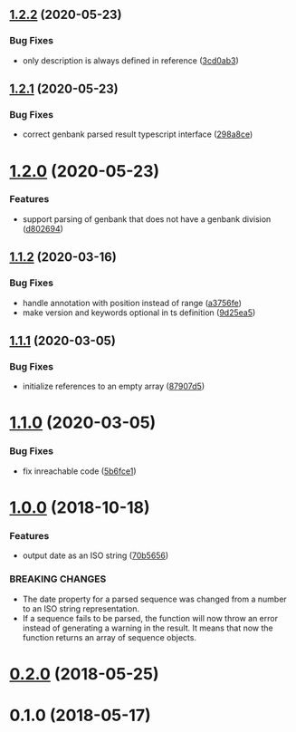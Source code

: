 ## [1.2.2](https://github.com/cheminfo-js/genbank-parser/compare/v1.2.1...v1.2.2) (2020-05-23)


### Bug Fixes

* only description is always defined in reference ([3cd0ab3](https://github.com/cheminfo-js/genbank-parser/commit/3cd0ab3b56c31bb5b59f0950fb98a2b527ea1bdd))



## [1.2.1](https://github.com/cheminfo-js/genbank-parser/compare/v1.2.0...v1.2.1) (2020-05-23)


### Bug Fixes

* correct genbank parsed result typescript interface ([298a8ce](https://github.com/cheminfo-js/genbank-parser/commit/298a8ce4ff21f947b0aae071c0cfc6bf80e83ae5))



# [1.2.0](https://github.com/cheminfo-js/genbank-parser/compare/v1.1.2...v1.2.0) (2020-05-23)


### Features

* support parsing of genbank that does not have a genbank division ([d802694](https://github.com/cheminfo-js/genbank-parser/commit/d80269453e7b610d50bcb36370f8b7aa79f712ec))



## [1.1.2](https://github.com/cheminfo-js/genbank-parser/compare/v1.1.1...v1.1.2) (2020-03-16)


### Bug Fixes

* handle annotation with position instead of range ([a3756fe](https://github.com/cheminfo-js/genbank-parser/commit/a3756fe50f1f9a38aae22b2aac47a0c51b76f1a9))
* make version and keywords optional in ts definition ([9d25ea5](https://github.com/cheminfo-js/genbank-parser/commit/9d25ea5a037d895f227373aa8fe0009d4eb0fc74))



## [1.1.1](https://github.com/cheminfo-js/genbank-parser/compare/v1.1.0...v1.1.1) (2020-03-05)


### Bug Fixes

* initialize references to an empty array ([87907d5](https://github.com/cheminfo-js/genbank-parser/commit/87907d59c08d59fe29cf7b3e74bde87fb6e20ab5))



# [1.1.0](https://github.com/cheminfo-js/genbank-parser/compare/v1.0.0...v1.1.0) (2020-03-05)


### Bug Fixes

* fix inreachable code ([5b6fce1](https://github.com/cheminfo-js/genbank-parser/commit/5b6fce15c942933f09d9a915ea99b565c7a11fed))



<a name="1.0.0"></a>
# [1.0.0](https://github.com/cheminfo-js/genbank-parser/compare/v0.2.0...v1.0.0) (2018-10-18)


### Features

* output date as an ISO string ([70b5656](https://github.com/cheminfo-js/genbank-parser/commit/70b5656))


### BREAKING CHANGES

* The date property for a parsed sequence was changed from a number to an
ISO string representation.
* If a sequence fails to be parsed, the function will now throw an error
instead of generating a warning in the result. It means that now the
function returns an array of sequence objects.


<a name="0.2.0"></a>
# [0.2.0](https://github.com/cheminfo-js/genbank-parser/compare/v0.1.0...v0.2.0) (2018-05-25)



<a name="0.1.0"></a>
# 0.1.0 (2018-05-17)



